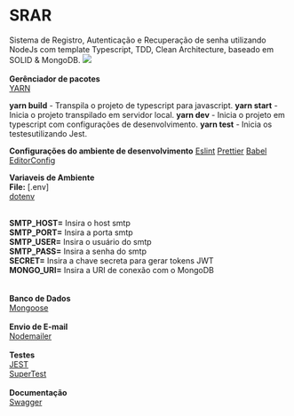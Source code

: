 # SRAR
Sistema de Registro, Autenticação e Recuperação de senha utilizando NodeJs com template Typescript, TDD, Clean Architecture, baseado em SOLID &amp; MongoDB.
<img src="https://i.imgur.com/BxPQ6KI.jpg" />
<br><br>
**Gerênciador de pacotes**<br>
<a href="https://yarnpkg.com">YARN</a><br>

**yarn build** - Transpila o projeto de typescript para javascript.
**yarn start** - Inicia o projeto transpilado em servidor local.
**yarn dev** - Inicia o projeto em typescript com configurações de desenvolvimento.
**yarn test** - Inicia os testesutilizando Jest.

**Configurações do ambiente de desenvolvimento**
<a href="https://eslint.org">Eslint</a>
<a href="https://prettier.io">Prettier</a>
<a href="https://babeljs.io">Babel</a>
<a href="https://editorconfig.org">EditorConfig</a>

**Variaveis de Ambiente**<br>
<strong>File:</strong> [.env]<br>
<a href="https://www.npmjs.com/package/dotenv">dotenv</a><br><br>

**SMTP_HOST=** Insira o host smtp <br>
**SMTP_PORT=** Insira a porta smtp <br>
**SMTP_USER=** Insira o usuário do smtp <br>
**SMTP_PASS=** Insira a senha do smtp <br>
**SECRET=** Insira a chave secreta para gerar tokens JWT <br>
**MONGO_URI=** Insira a URI de conexão com o MongoDB <br>
<br><br>
**Banco de Dados**<br>
<a href="https://mongoosejs.com">Mongoose</a>
<br><br>
**Envio de E-mail** <br>
<a href="https://nodemailer.com/about/">Nodemailer</a>
<br><br>
**Testes**<br>
<a href="https://jestjs.io">JEST</a><br>
<a href="https://www.npmjs.com/package/supertest">SuperTest</a>
<br><br>
**Documentação** <br>
<a href="https://swagger.io">Swagger</a>
